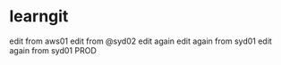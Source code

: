 # learngit
edit from aws01
edit from @syd02
edit again
edit again from syd01
edit again from syd01
PROD

